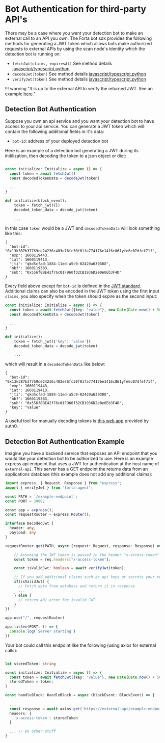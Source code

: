# Bot Authentication for third-party API's

There may be a case where you want your detection bot to make an external call to an API you own. The Forta bot sdk provides the following methods for generating a JWT token which allows bots make authorized requests to external APIs by using the scan node's identity which the detection bot is running on:

- `fetchJwt(claims, expiresAt)` See method details [javascript/typescript](sdk.md#fetchjwt),[python](python.md#fetchjwt)
- `decodeJwt(token)` See method details [javascript/typescript](sdk.md#decodejwt),[python](python.md#decodejwt)
- `verifyJwt(token)` See method details [javascript/typescript](sdk.md#verifyjwt),[python](python.md#verifyjwt)

!!! warning "It is up to the external API to verify the returned JWT. See an example [here](jwt-auth.md#detection-bot-authentication-example)."

## Detection Bot Authentication

Suppose you own an api service and you want your detection bot to have access to your api service. You can generate a JWT token which will contain the following additional fields in it's data:

- `bot-id`: address of your deployed detection bot

Here is an example of a detection bot generating a JWT during its initilization, then decoding the token to a json object or dict:

``` typescript

const initialize: Initialize = async () => {
  const token = await fetchJwt()
  const decodedTokenData = decodeJwt(token)
  
  ...
}
```

``` python
def initialize(block_event):
    token = fetch_jwt({})
    decoded_token_data = decode_jwt(token)
    
    ...
```

In this case `token` would be a JWT and `decodedTokenData` will look something like this:

```
{
  "bot-id": "0x13k387b37769ce24236c403e76fc30f01fa774176e1416c861yfe6c07dfef71f",
  "exp": 1660119443,
  "iat": 1660119413,
  "jti": "qkd5cfad-1884-11ed-a5c9-02420a639308",
  "nbf": 1660119383,
  "sub": "0x556f8BE42f76c01F960f32CB1936D2e0e0Eb3F4D"
}
```

Every field above except for `bot-id` is defined in the [JWT standard](https://auth0.com/docs/secure/tokens/json-web-tokens/json-web-token-claims#registered-claims). Additional claims can also be encoded in the JWT token using the first input `claims`, you also specify when the token should expire as the second input:

``` typescript
const initialize: Initialize = async () => {
  const token = await fetchJwt({key: "value"}, new Date(Date.now() + 5000 /*5 seconds*/))
  const decodedTokenData = decodeJwt(token)

  ...
}
```

``` python
def initialize():
    token = fetch_jwt({'key': 'value'})
    decoded_token_data = decode_jwt(token)

    ...
```

which will result in a `decodedTokenData` like below:

```
{
  "bot-id": "0x13k387b37769ce24236c403e76fc30f01fa774176e1416c861yfe6c07dfef71f",
  "exp": 1660119443,
  "iat": 1660119413,
  "jti": "qkd5cfad-1884-11ed-a5c9-02420a639308",
  "nbf": 1660119383,
  "sub": "0x556f8BE42f76c01F960f32CB1936D2e0e0Eb3F4D",
  "key": "value"
}
```

A useful tool for manually decoding tokens is [this web app](https://jwt.io/) provided by auth0.

## Detection Bot Authentication Example

Imagine you have a backend service that exposes an API endpoint that you would like your detection bot to be authorized to use. Here is an example express api endpoint that uses a JWT for authentication at the host name of `external-api`. This server has a GET endpoint the returns data from an applications database (this example does not add any additional claims):

``` typescript
import express, { Request, Response } from "express";
import { verifyJwt } from "forta-agent";

const PATH = `/example-endpoint`;
const PORT = 3000;

const app = express();
const requestRouter = express.Router();

interface DecodedJwt {
  header: any,
  payload: any
}

requestRouter.get(PATH, async (request: Request, response: Response) => {

    // Assuming the JWT token is passed in the header "x-access-token". You can choose a different method to pass the JWT
    const token = req.headers["x-access-token"];

    const isValidJwt: boolean = await verifyJwt(token);

    // If you add additional claims such as api keys or secrets your verification logic can use those as well
    if(isValidJwt) {
      // Fetch data from database and return it in response
      ...
    } else {
      // return 401 error for invalid JWT
    }
})

app.use("/", requestRouter)

app.listen(PORT, () => {
  console.log(`Server starting`)
})

```

Your bot could call this endpoint like the following (using axios for external calls):

``` typescript

let storedToken: string

const initialize: Initialize = async () => {
  const token = await fetchJwt({key: "value"}, new Date(Date.now() + 5000 /* 5 seconds */))
  storedToken = token;
}

const handleBlock: HandleBlock = async (blockEvent: BlockEvent) => {
  
  ...
  const response = await axios.get('https://external-api/example-endpoint', {
  headers: {
    'x-access-token': storedToken
  }

  ... // Do other stuff
}

```